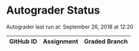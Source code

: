 # Autograder Status
Autograder last run at: September 26, 2018 at 12:20

| GitHub ID | Assignment | Graded Branch |
|-----------|------------|---------------|

